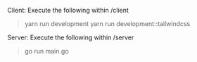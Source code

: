 Client:
Execute the following within /client
> yarn run development
> yarn run development::tailwindcss

Server:
Execute the following within /server
> go run main.go
